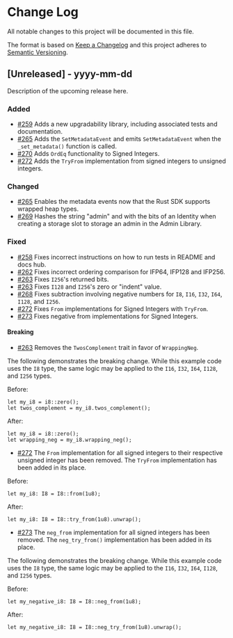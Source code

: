 # Change Log

All notable changes to this project will be documented in this file.

The format is based on [Keep a Changelog](http://keepachangelog.com/)
and this project adheres to [Semantic Versioning](http://semver.org/).

## [Unreleased] - yyyy-mm-dd

Description of the upcoming release here.

### Added

- [#259](https://github.com/FuelLabs/sway-libs/pull/259) Adds a new upgradability library, including associated tests and documentation.
- [#265](https://github.com/FuelLabs/sway-libs/pull/265) Adds the `SetMetadataEvent` and emits `SetMetadataEvent` when the `_set_metadata()` function is called.
- [#270](https://github.com/FuelLabs/sway-libs/pull/270) Adds `OrdEq` functionality to Signed Integers.
- [#272](https://github.com/FuelLabs/sway-libs/pull/272) Adds the `TryFrom` implementation from signed integers to unsigned integers.

### Changed

- [#265](https://github.com/FuelLabs/sway-libs/pull/265) Enables the metadata events now that the Rust SDK supports wrapped heap types.
- [#269](https://github.com/FuelLabs/sway-libs/pull/269) Hashes the string "admin" and with the bits of an Identity when creating a storage slot to storage an admin in the Admin Library.

### Fixed

- [#258](https://github.com/FuelLabs/sway-libs/pull/258) Fixes incorrect instructions on how to run tests in README and docs hub.
- [#262](https://github.com/FuelLabs/sway-libs/pull/262) Fixes incorrect ordering comparison for IFP64, IFP128 and IFP256.
- [#263](https://github.com/FuelLabs/sway-libs/pull/263) Fixes `I256`'s returned bits.
- [#263](https://github.com/FuelLabs/sway-libs/pull/263) Fixes `I128` and `I256`'s zero or "indent" value.
- [#268](https://github.com/FuelLabs/sway-libs/pull/268) Fixes subtraction involving negative numbers for `I8`, `I16`, `I32`, `I64`, `I128`, and `I256`.
- [#272](https://github.com/FuelLabs/sway-libs/pull/272) Fixes `From` implementations for Signed Integers with `TryFrom`.
- [#273](https://github.com/FuelLabs/sway-libs/pull/273) Fixes negative from implementations for Signed Integers.

#### Breaking

- [#263](https://github.com/FuelLabs/sway-libs/pull/263) Removes the `TwosComplement` trait in favor of `WrappingNeg`.
  
The following demonstrates the breaking change. While this example code uses the `I8` type, the same logic may be applied to the `I16`, `I32`, `I64`, `I128`, and `I256` types. 

Before:
```sway
let my_i8 = i8::zero();
let twos_complement = my_i8.twos_complement();
```

After:
```sway
let my_i8 = i8::zero();
let wrapping_neg = my_i8.wrapping_neg();
```

- [#272](https://github.com/FuelLabs/sway-libs/pull/272) The `From` implementation for all signed integers to their respective unsigned integer has been removed. The `TryFrom` implementation has been added in its place.

Before:
```sway
let my_i8: I8 = I8::from(1u8);
```

After:
```sway
let my_i8: I8 = I8::try_from(1u8).unwrap();
```

- [#273](https://github.com/FuelLabs/sway-libs/pull/273) The `neg_from` implementation for all signed integers has been removed. The `neg_try_from()` implementation has been added in its place.

The following demonstrates the breaking change. While this example code uses the `I8` type, the same logic may be applied to the `I16`, `I32`, `I64`, `I128`, and `I256` types.

Before:
```sway
let my_negative_i8: I8 = I8::neg_from(1u8);
```

After:
```sway
let my_negative_i8: I8 = I8::neg_try_from(1u8).unwrap();
```
